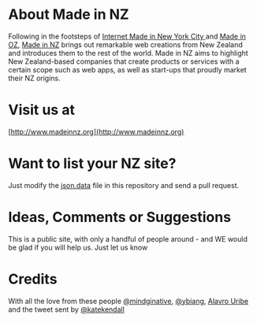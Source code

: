 About Made in NZ
================
Following in the footsteps of [Internet Made in New York City ](http://nytm.org/made-in-nyc) and [Made in OZ](http://www.madeinoz.org), [Made in NZ](http://www.madeinnz.org) brings out remarkable web creations from New Zealand and introduces them to the rest of the world. Made in NZ aims to highlight New Zealand-based companies that create products or services with a certain scope such as web apps, as well as start-ups that proudly market their NZ origins. 

Visit us at
===========
[http://www.madeinnz.org](http://www.madeinnz.org)

Want to list your NZ site?
===========================
Just modify the [json.data](https://github.com/rixrix/madeinnz/blob/master/data.json) file in this repository and send a pull request.

Ideas, Comments or Suggestions
==============================
This is a public site, with only a handful of people around - and WE would be glad if you will help us. Just let us know

Credits
=======
With all the love from these people [@mindginative](https://twitter.com/mindginative), [@ybiang](https://twitter.com/mindginative), [Alavro Uribe](https://github.com/alvarouribe) and the tweet sent by [@katekendall](https://twitter.com/katekendall/status/308454016503914496)
